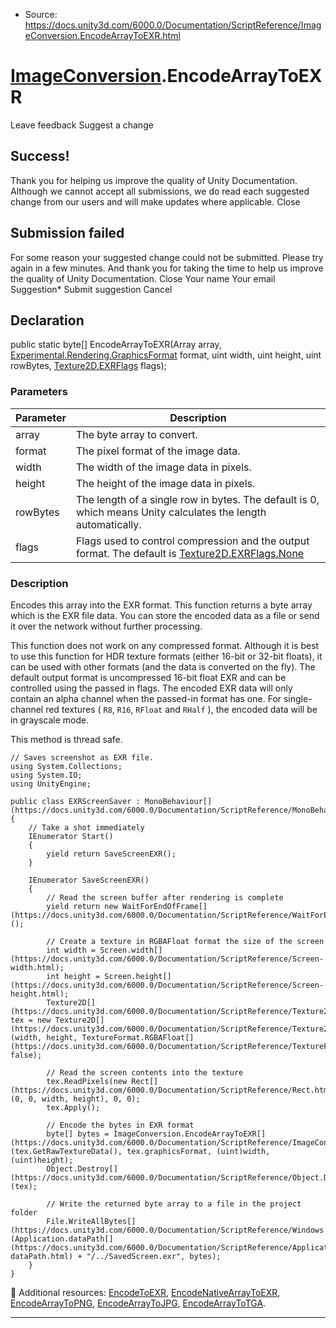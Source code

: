 * Source: https://docs.unity3d.com/6000.0/Documentation/ScriptReference/ImageConversion.EncodeArrayToEXR.html

#  [ImageConversion](https://docs.unity3d.com/6000.0/Documentation/ScriptReference/ImageConversion.html).EncodeArrayToEXR
Leave feedback
Suggest a change
## Success!
Thank you for helping us improve the quality of Unity Documentation. Although we cannot accept all submissions, we do read each suggested change from our users and will make updates where applicable.
Close
## Submission failed
For some reason your suggested change could not be submitted. Please <a>try again</a> in a few minutes. And thank you for taking the time to help us improve the quality of Unity Documentation.
Close
Your name Your email Suggestion* Submit suggestion
Cancel
## Declaration
public static byte[] EncodeArrayToEXR(Array array, [Experimental.Rendering.GraphicsFormat](https://docs.unity3d.com/6000.0/Documentation/ScriptReference/Experimental.Rendering.GraphicsFormat.html) format, uint width, uint height, uint rowBytes, [Texture2D.EXRFlags](https://docs.unity3d.com/6000.0/Documentation/ScriptReference/Texture2D.EXRFlags.html) flags); 
### Parameters
Parameter | Description  
---|---  
array | The byte array to convert.  
format | The pixel format of the image data.  
width | The width of the image data in pixels.  
height | The height of the image data in pixels.  
rowBytes | The length of a single row in bytes. The default is 0, which means Unity calculates the length automatically.  
flags | Flags used to control compression and the output format. The default is [Texture2D.EXRFlags.None](https://docs.unity3d.com/6000.0/Documentation/ScriptReference/Texture2D.EXRFlags.None.html)  
### Description
Encodes this array into the EXR format.
This function returns a byte array which is the EXR file data. You can store the encoded data as a file or send it over the network without further processing.  
  
This function does not work on any compressed format. Although it is best to use this function for HDR texture formats (either 16-bit or 32-bit floats), it can be used with other formats (and the data is converted on the fly). The default output format is uncompressed 16-bit float EXR and can be controlled using the passed in flags. The encoded EXR data will only contain an alpha channel when the passed-in format has one. For single-channel red textures ( `R8`, `R16`, `RFloat` and `RHalf` ), the encoded data will be in grayscale mode.  
  
This method is thread safe. 
```
// Saves screenshot as EXR file.
using System.Collections;
using System.IO;
using UnityEngine;  
  
public class EXRScreenSaver : MonoBehaviour[](https://docs.unity3d.com/6000.0/Documentation/ScriptReference/MonoBehaviour.html)
{
    // Take a shot immediately
    IEnumerator Start()
    {
        yield return SaveScreenEXR();
    }  
  
    IEnumerator SaveScreenEXR()
    {
        // Read the screen buffer after rendering is complete
        yield return new WaitForEndOfFrame[](https://docs.unity3d.com/6000.0/Documentation/ScriptReference/WaitForEndOfFrame.html)();  
  
        // Create a texture in RGBAFloat format the size of the screen
        int width = Screen.width[](https://docs.unity3d.com/6000.0/Documentation/ScriptReference/Screen-width.html);
        int height = Screen.height[](https://docs.unity3d.com/6000.0/Documentation/ScriptReference/Screen-height.html);
        Texture2D[](https://docs.unity3d.com/6000.0/Documentation/ScriptReference/Texture2D.html) tex = new Texture2D[](https://docs.unity3d.com/6000.0/Documentation/ScriptReference/Texture2D.html)(width, height, TextureFormat.RGBAFloat[](https://docs.unity3d.com/6000.0/Documentation/ScriptReference/TextureFormat.RGBAFloat.html), false);  
  
        // Read the screen contents into the texture
        tex.ReadPixels(new Rect[](https://docs.unity3d.com/6000.0/Documentation/ScriptReference/Rect.html)(0, 0, width, height), 0, 0);
        tex.Apply();  
  
        // Encode the bytes in EXR format
        byte[] bytes = ImageConversion.EncodeArrayToEXR[](https://docs.unity3d.com/6000.0/Documentation/ScriptReference/ImageConversion.EncodeArrayToEXR.html)(tex.GetRawTextureData(), tex.graphicsFormat, (uint)width, (uint)height);
        Object.Destroy[](https://docs.unity3d.com/6000.0/Documentation/ScriptReference/Object.Destroy.html)(tex);  
  
        // Write the returned byte array to a file in the project folder
        File.WriteAllBytes[](https://docs.unity3d.com/6000.0/Documentation/ScriptReference/Windows.File.WriteAllBytes.html)(Application.dataPath[](https://docs.unity3d.com/6000.0/Documentation/ScriptReference/Application-dataPath.html) + "/../SavedScreen.exr", bytes);
    }
}

```

Additional resources: [EncodeToEXR](https://docs.unity3d.com/6000.0/Documentation/ScriptReference/ImageConversion.EncodeToEXR.html), [EncodeNativeArrayToEXR](https://docs.unity3d.com/6000.0/Documentation/ScriptReference/ImageConversion.EncodeNativeArrayToEXR.html), [EncodeArrayToPNG](https://docs.unity3d.com/6000.0/Documentation/ScriptReference/ImageConversion.EncodeArrayToPNG.html), [EncodeArrayToJPG](https://docs.unity3d.com/6000.0/Documentation/ScriptReference/ImageConversion.EncodeArrayToJPG.html), [EncodeArrayToTGA](https://docs.unity3d.com/6000.0/Documentation/ScriptReference/ImageConversion.EncodeArrayToTGA.html).
* * *
